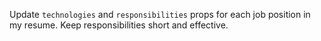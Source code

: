 Update `technologies` and `responsibilities` props for each job position in my resume. Keep responsibilities short and effective.
